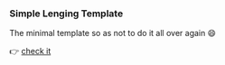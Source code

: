 ### Simple Lenging Template

The minimal template so as not to do it all over again 😄

👉 [check it](https://noteternal.github.io/simpleWebTemplate/)
